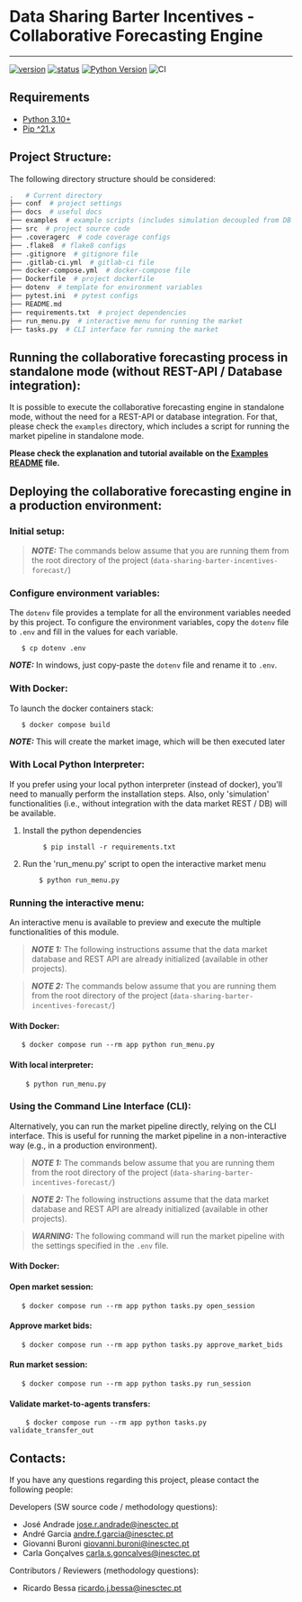 # Data Sharing Barter Incentives - Collaborative Forecasting Engine

-----------------------------------------------------

[![version](https://img.shields.io/badge/version-0.0.1-blue.svg)]()
[![status](https://img.shields.io/badge/status-development-yellow.svg)]()
[![Python Version](https://img.shields.io/badge/python-3.12-blue.svg)](https://www.python.org/downloads/release/python-360/)
![CI](https://github.com/CPES-Power-and-Energy-Systems/data-sharing-barter-incentives-forecast/actions/workflows/main.yml/badge.svg)

## Requirements

* [Python 3.10+](https://www.python.org/downloads/)
* [Pip ^21.x](https://pypi.org/project/pip/)

## Project Structure:

The following directory structure should be considered:

``` bash
.   # Current directory
├── conf  # project settings
├── docs  # useful docs
├── examples  # example scripts (includes simulation decoupled from DB + REST)
├── src  # project source code
├── .coveragerc  # code coverage configs
├── .flake8  # flake8 configs
├── .gitignore  # gitignore file
├── .gitlab-ci.yml  # gitlab-ci file
├── docker-compose.yml  # docker-compose file
├── Dockerfile  # project dockerfile
├── dotenv  # template for environment variables
├── pytest.ini  # pytest configs
├── README.md
├── requirements.txt  # project dependencies
├── run_menu.py  # interactive menu for running the market
├── tasks.py  # CLI interface for running the market
```

## Running the collaborative forecasting process in standalone mode (without REST-API / Database integration):

It is possible to execute the collaborative forecasting engine in standalone mode, without the need for a REST-API or database integration.
For that, please check the `examples` directory, which includes a script for running the market pipeline in standalone mode.

**Please check the explanation and tutorial available on the [Examples README](examples/simulator_no_api/README.md) file.**


## Deploying the collaborative forecasting engine in a production environment:

### Initial setup:

> **_NOTE:_**  The commands below assume that you are running them from the root directory of the project (`data-sharing-barter-incentives-forecast/`)


### Configure environment variables:

The `dotenv` file provides a template for all the environment variables needed by this project. 
To configure the environment variables, copy the `dotenv` file to `.env` and fill in the values for each variable.

```shell
   $ cp dotenv .env
```

**_NOTE:_** In windows, just copy-paste the `dotenv` file and rename it to `.env`.


### With Docker:

To launch the docker containers stack:

```shell
   $ docker compose build
```

**_NOTE:_**  This will create the market image, which will be then executed later


### With Local Python Interpreter:

If you prefer using your local python interpreter (instead of docker), you'll need to manually perform the installation steps.
Also, only 'simulation' functionalities (i.e., without integration with the data market REST / DB) will be available.

1. Install the python dependencies
   ```shell
        $ pip install -r requirements.txt
   ```

2. Run the 'run_menu.py' script to open the interactive market menu
    ```shell
        $ python run_menu.py
    ```

### Running the interactive menu:

An interactive menu is available to preview and execute the multiple functionalities of this module.

> **_NOTE 1:_**  The following instructions assume that the data market database and REST API are already initialized (available in other projects).

> **_NOTE 2:_**  The commands below assume that you are running them from the root directory of the project (`data-sharing-barter-incentives-forecast/`)

#### With Docker:

```shell
   $ docker compose run --rm app python run_menu.py
```

#### With local interpreter:
    
```shell
    $ python run_menu.py
  ```

### Using the Command Line Interface (CLI):

Alternatively, you can run the market pipeline directly, relying on the CLI interface. 
This is useful for running the market pipeline in a non-interactive way (e.g., in a production environment).

> **_NOTE 1:_**  The commands below assume that you are running them from the root directory of the project (`data-sharing-barter-incentives-forecast/`)

> **_NOTE 2:_**  The following instructions assume that the data market database and REST API are already initialized (available in other projects).

> **_WARNING:_**  The following command will run the market pipeline with the settings specified in the `.env` file.

#### With Docker:

#### Open market session:

```shell
   $ docker compose run --rm app python tasks.py open_session
```

#### Approve market bids:

```shell
   $ docker compose run --rm app python tasks.py approve_market_bids
```

#### Run market session:

 ```shell
    $ docker compose run --rm app python tasks.py run_session
 ```

#### Validate market-to-agents transfers:

```shell
    $ docker compose run --rm app python tasks.py validate_transfer_out
 ```


## Contacts:

If you have any questions regarding this project, please contact the following people:

Developers (SW source code / methodology questions):
  - José Andrade <jose.r.andrade@inesctec.pt>
  - André Garcia <andre.f.garcia@inesctec.pt>
  - Giovanni Buroni <giovanni.buroni@inesctec.pt>
  - Carla Gonçalves <carla.s.goncalves@inesctec.pt>

Contributors / Reviewers (methodology questions):
  - Ricardo Bessa <ricardo.j.bessa@inesctec.pt>
